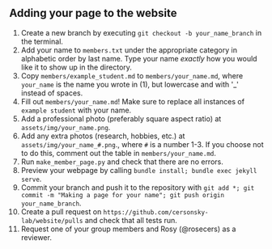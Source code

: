 ## Adding your page to the website
1. Create a new branch by executing `git checkout -b your_name_branch` in the terminal.
2. Add your name to `members.txt` under the appropriate category in alphabetic order by last name. Type your name _exactly_ how you would like it to show up in the directory.
3. Copy `members/example_student.md` to `members/your_name.md`, where `your_name` is the name you wrote in (1), but lowercase and with '_' instead of spaces.
4. Fill out `members/your_name.md`! Make sure to replace all instances of `example student` with your name. 
5. Add a professional photo (preferably square aspect ratio) at `assets/img/your_name.png`.
6. Add any extra photos (research, hobbies, etc.) at `assets/img/your_name_#.png`., where `#` is a number 1-3. If you choose not to do this, comment out the table in `members/your_name.md`.
7. Run `make_member_page.py` and check that there are no errors.
8. Preview your webpage by calling `bundle install; bundle exec jekyll serve`.
9. Commit your branch and push it to the repository with `git add *; git commit -m "Making a page for your name"; git push origin your_name_branch`.
10. Create a pull request on `https://github.com/cersonsky-lab/website/pulls` and check that all tests run.
11. Request one of your group members and Rosy (@rosecers) as a reviewer.    
